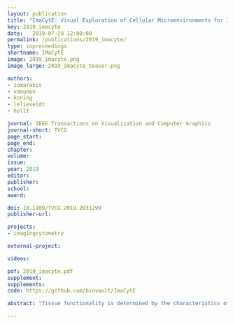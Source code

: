 ```yaml
---
layout: publication
title: "ImaCytE: Visual Exploration of Cellular Microenvironments for Imaging Mass Cytometry Data"
key: 2019_imacyte
date:   2019-07-29 12:00:00
permalink: /publications/2019_imacyte/
type: inproceedings
shortname: IMaCytE
image: 2019_imacyte.png
image_large: 2019_imacyte_teaser.png

authors:
- somarakis
- vanunen
- koning
- lelieveldt
- hollt

journal: IEEE Transactions on Visualization and Computer Graphics
journal-short: TVCG
page_start:
page_end:
chapter:
volume:
issue:
year: 2019
editor:
publisher:
school:
award:

doi: 10.1109/TVCG.2019.2931299
publisher-url:

projects:
- imagingcytometry

external-project:

videos:

pdf: 2019_imacyte.pdf
supplement:
supplements:
code: https://github.com/biovault/ImaCytE

abstract: "Tissue functionality is determined by the characteristics of tissue-resident cells and their interactions within their microenvironment. Imaging Mass Cytometry offers the opportunity to distinguish cell types with high precision and link them to their spatial location in intact tissues at sub-cellular resolution. This technology produces large amounts of spatially-resolved high-dimensional data, which constitutes a serious challenge for the data analysis. We present an interactive visual analysis workflow for the end-to-end analysis of Imaging Mass Cytometry data that was developed in close collaboration with domain expert partners. We implemented the presented workflow in an interactive visual analysis tool; ImaCytE. Our workflow is designed to allow the user to discriminate cell types according to their protein expression profiles and analyze their cellular microenvironments, aiding in the formulation or verification of hypotheses on tissue architecture and function. Finally, we show the effectiveness of our workflow and ImaCytE through a case study performed by a collaborating specialist."

---
```

